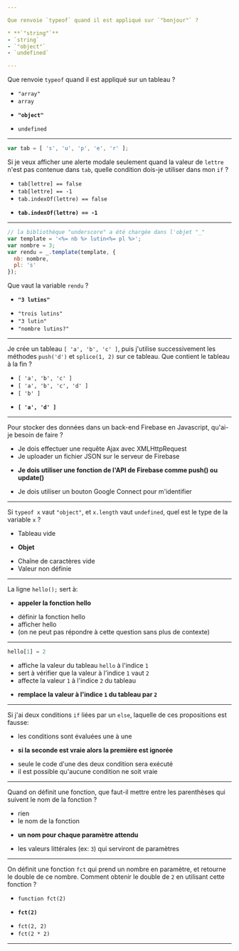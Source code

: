 ```yaml
---

Que renvoie `typeof` quand il est appliqué sur `"bonjour"` ?

* **`"string"`**
- `string`
- `"object"`
- `undefined`

---
```


Que renvoie `typeof` quand il est appliqué sur un tableau ?

- `"array"`
- `array`
* **`"object"`**
- `undefined`

---

```js
var tab = [ 's', 'u', 'p', 'e', 'r' ];
```

Si je veux afficher une alerte modale seulement quand la valeur de `lettre` n'est pas contenue dans `tab`, quelle condition dois-je utiliser dans mon `if` ?

- `tab[lettre] == false`
- `tab[lettre] == -1`
- `tab.indexOf(lettre) == false`
* **`tab.indexOf(lettre) == -1`**

---

```js
// la bibliothèque "underscore" a été chargée dans l'objet "_"
var template = '<%= nb %> lutin<%= pl %>';
var nombre = 3;
var rendu = _.template(template, {
  nb: nombre,
  pl: 's'
});
```

Que vaut la variable `rendu` ?

* **`"3 lutins"`**
- `"trois lutins"`
- `"3 lutin"`
- `"nombre lutins?"`

---

Je crée un tableau `[ 'a', 'b', 'c' ]`, puis j'utilise successivement les méthodes `push('d')` et `splice(1, 2)` sur ce tableau. Que contient le tableau à la fin ?

- `[ 'a', 'b', 'c' ]`
- `[ 'a', 'b', 'c', 'd' ]`
- `[ 'b' ]`
* **`[ 'a', 'd' ]`**

---

Pour stocker des données dans un back-end Firebase en Javascript, qu'ai-je besoin de faire ?

- Je dois effectuer une requête Ajax avec XMLHttpRequest
- Je uploader un fichier JSON sur le serveur de Firebase
* **Je dois utiliser une fonction de l'API de Firebase comme push() ou update()**
- Je dois utiliser un bouton Google Connect pour m'identifier

---

Si `typeof x` vaut `"object"`, et `x.length` vaut `undefined`, quel est le type de la variable `x` ?

- Tableau vide
* **Objet**
- Chaîne de caractères vide
- Valeur non définie

---

La ligne `hello();` sert à:

* **appeler la fonction hello**
- définir la fonction hello
- afficher hello
- (on ne peut pas répondre à cette question sans plus de contexte)

---

```js
hello[1] = 2
```

- affiche la valeur du tableau `hello` à l'indice `1`
- sert à vérifier que la valeur à l'indice `1` vaut `2`
- affecte la valeur `1` à l'indice `2` du tableau
* **remplace la valeur à l'indice `1` du tableau par `2`**

---

Si j'ai deux conditions `if` liées par un `else`, laquelle de ces propositions est fausse:

- les conditions sont évaluées une à une
* **si la seconde est vraie alors la première est ignorée**
- seule le code d'une des deux condition sera exécuté
- il est possible qu'aucune condition ne soit vraie

---

Quand on définit une fonction, que faut-il mettre entre les parenthèses qui suivent le nom de la fonction ?

- rien
- le nom de la fonction
* **un nom pour chaque paramètre attendu**
- les valeurs littérales (ex: `3`) qui serviront de paramètres

---

On définit une fonction `fct` qui prend un nombre en paramètre, et retourne le double de ce nombre. Comment obtenir le double de `2` en utilisant cette fonction ?

- `function fct(2)`
* **`fct(2)`**
- `fct(2, 2)`
- `fct(2 * 2)`

---
